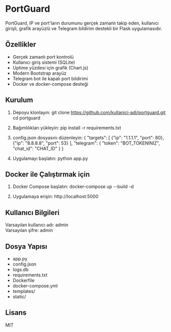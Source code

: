# PortGuard

PortGuard, IP ve port'ların durumunu gerçek zamanlı takip eden, kullanıcı girişli, grafik arayüzlü ve Telegram bildirim destekli bir Flask uygulamasıdır.

## Özellikler

- Gerçek zamanlı port kontrolü
- Kullanıcı giriş sistemi (SQLite)
- Uptime yüzdesi için grafik (Chart.js)
- Modern Bootstrap arayüz
- Telegram bot ile kapalı port bildirimi
- Docker ve docker-compose desteği

## Kurulum

1. Depoyu klonlayın:
   git clone https://github.com/kullanici-adi/portguard.git
   cd portguard

2. Bağımlılıkları yükleyin:
   pip install -r requirements.txt

3. config.json dosyasını düzenleyin:
{
  "targets": [
    {"ip": "1.1.1.1", "port": 80},
    {"ip": "8.8.8.8", "port": 53}
  ],
  "telegram": {
    "token": "BOT_TOKENINIZ",
    "chat_id": "CHAT_ID"
  }
}

4. Uygulamayı başlatın:
   python app.py

## Docker ile Çalıştırmak için

1. Docker Compose başlatın:
   docker-compose up --build -d

2. Uygulamaya erişin:
   http://localhost:5000

## Kullanıcı Bilgileri

Varsayılan kullanıcı adı: admin  
Varsayılan şifre: admin

## Dosya Yapısı

- app.py
- config.json
- logs.db
- requirements.txt
- Dockerfile
- docker-compose.yml
- templates/
- static/

## Lisans

MIT
